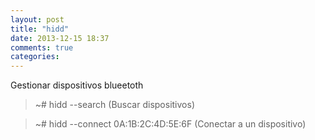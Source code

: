 ```yaml
---
layout: post
title: "hidd"
date: 2013-12-15 18:37
comments: true
categories: 
---
```

Gestionar dispositivos blueetoth

>~# hidd --search (Buscar dispositivos)

>~# hidd --connect 0A:1B:2C:4D:5E:6F (Conectar a un dispositivo)

